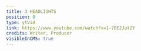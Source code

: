 ```yaml
---
title: 3 HEADLIGHTS
position: 0
type: ytVid
link: https://www.youtube.com/watch?v=1-7BE2JutZY
credits: Writer, Producer
visibleInCMS: true
---
```

